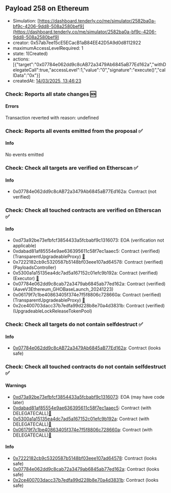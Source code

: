 ## Payload 258 on Ethereum

- Simulation: [https://dashboard.tenderly.co/me/simulator/2582ba0a-bf9c-4206-9dd8-508a2580bef9](https://dashboard.tenderly.co/me/simulator/2582ba0a-bf9c-4206-9dd8-508a2580bef9)
- creator: 0x57ab7ee15cE5ECacB1aB84EE42D5A9d0d8112922
- maximumAccessLevelRequired: 1
- state: 1(Created)
- actions: [{"target":"0x07784e062dd9c8cAB72a3479Ab6845aB77Ed162a","withDelegateCall":true,"accessLevel":1,"value":"0","signature":"execute()","callData":"0x"}]
- createdAt: [14/03/2025, 13:46:23](https://etherscan.io/tx/0x75472749cefadea13d8be780c399198562360a9dfcc6202464305bd36d133ed6)

### Check: Reports all state changes :sos:

#### Errors

Transaction reverted with reason: undefined

### Check: Reports all events emitted from the proposal :white_check_mark:

#### Info

No events emitted

### Check: Check all targets are verified on Etherscan :white_check_mark:

#### Info

- 0x07784e062dd9c8cAB72a3479Ab6845aB77Ed162a: Contract (not verified) 

### Check: Check all touched contracts are verified on Etherscan :white_check_mark:

#### Info

- 0xd73a92be73efbfcf3854433a5fcbabf9c1316073: EOA (verification not applicable)
- 0xdabad81af85554e9ae636395611c58f7ec1aaec5: Contract (verified) (TransparentUpgradeableProxy) [:ghost:](https://github.com/bgd-labs/aave-address-book "GovernanceV3Ethereum.PAYLOADS_CONTROLLER")
- 0x7222182cb9c5320587b5148bf03eee107ad64578: Contract (verified) (PayloadsController) 
- 0x5300a1a15135ea4dc7ad5a167152c01efc9b192a: Contract (verified) (Executor) [:ghost:](https://github.com/bgd-labs/aave-address-book "AaveV2Ethereum.POOL_ADMIN, AaveV2EthereumAMM.POOL_ADMIN, AaveV3Ethereum.ACL_ADMIN, AaveV3EthereumEtherFi.ACL_ADMIN, AaveV3EthereumLido.ACL_ADMIN, GovernanceV3Ethereum.EXECUTOR_LVL_1")
- 0x07784e062dd9c8cab72a3479ab6845ab77ed162a: Contract (verified) (AaveV3Ethereum_GHOBaseLaunch_20241223) 
- 0x06179f7c1be40863405f374e7f5f8806c728660a: Contract (verified) (TransparentUpgradeableProxy) [:ghost:](https://github.com/bgd-labs/aave-address-book "GhoEthereum.GHO_CCIP_TOKEN_POOL")
- 0x2ce400703dacc37b7edfa99d228b8e70a4d3831b: Contract (verified) (UpgradeableLockReleaseTokenPool) 

### Check: Check all targets do not contain selfdestruct :white_check_mark:

#### Info

- [0x07784e062dd9c8cAB72a3479Ab6845aB77Ed162a](https://etherscan.io/address/0x07784e062dd9c8cAB72a3479Ab6845aB77Ed162a): Contract (looks safe)

### Check: Check all touched contracts do not contain selfdestruct :white_check_mark:

#### Warnings

- [0xd73a92be73efbfcf3854433a5fcbabf9c1316073](https://etherscan.io/address/0xd73a92be73efbfcf3854433a5fcbabf9c1316073): EOA (may have code later)
- [0xdabad81af85554e9ae636395611c58f7ec1aaec5](https://etherscan.io/address/0xdabad81af85554e9ae636395611c58f7ec1aaec5): Contract (with DELEGATECALL)[:ghost:](https://github.com/bgd-labs/aave-address-book "GovernanceV3Ethereum.PAYLOADS_CONTROLLER")
- [0x5300a1a15135ea4dc7ad5a167152c01efc9b192a](https://etherscan.io/address/0x5300a1a15135ea4dc7ad5a167152c01efc9b192a): Contract (with DELEGATECALL)[:ghost:](https://github.com/bgd-labs/aave-address-book "AaveV2Ethereum.POOL_ADMIN, AaveV2EthereumAMM.POOL_ADMIN, AaveV3Ethereum.ACL_ADMIN, AaveV3EthereumEtherFi.ACL_ADMIN, AaveV3EthereumLido.ACL_ADMIN, GovernanceV3Ethereum.EXECUTOR_LVL_1")
- [0x06179f7c1be40863405f374e7f5f8806c728660a](https://etherscan.io/address/0x06179f7c1be40863405f374e7f5f8806c728660a): Contract (with DELEGATECALL)[:ghost:](https://github.com/bgd-labs/aave-address-book "GhoEthereum.GHO_CCIP_TOKEN_POOL")

#### Info

- [0x7222182cb9c5320587b5148bf03eee107ad64578](https://etherscan.io/address/0x7222182cb9c5320587b5148bf03eee107ad64578): Contract (looks safe)
- [0x07784e062dd9c8cab72a3479ab6845ab77ed162a](https://etherscan.io/address/0x07784e062dd9c8cab72a3479ab6845ab77ed162a): Contract (looks safe)
- [0x2ce400703dacc37b7edfa99d228b8e70a4d3831b](https://etherscan.io/address/0x2ce400703dacc37b7edfa99d228b8e70a4d3831b): Contract (looks safe)

